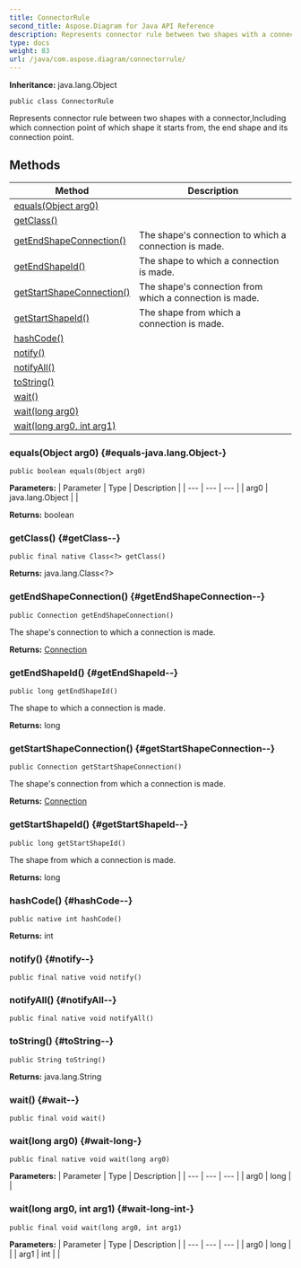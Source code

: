 ```yaml
---
title: ConnectorRule
second_title: Aspose.Diagram for Java API Reference
description: Represents connector rule between two shapes with a connectorIncluding which connection point of which shape it starts from the end shape and its connection point.
type: docs
weight: 83
url: /java/com.aspose.diagram/connectorrule/
---
```


**Inheritance:**
java.lang.Object
```
public class ConnectorRule
```

Represents connector rule between two shapes with a connector,Including which connection point of which shape it starts from, the end shape and its connection point.
## Methods

| Method | Description |
| --- | --- |
| [equals(Object arg0)](#equals-java.lang.Object-) |  |
| [getClass()](#getClass--) |  |
| [getEndShapeConnection()](#getEndShapeConnection--) | The shape's connection to which a connection is made. |
| [getEndShapeId()](#getEndShapeId--) | The shape to which a connection is made. |
| [getStartShapeConnection()](#getStartShapeConnection--) | The shape's connection from which a connection is made. |
| [getStartShapeId()](#getStartShapeId--) | The shape from which a connection is made. |
| [hashCode()](#hashCode--) |  |
| [notify()](#notify--) |  |
| [notifyAll()](#notifyAll--) |  |
| [toString()](#toString--) |  |
| [wait()](#wait--) |  |
| [wait(long arg0)](#wait-long-) |  |
| [wait(long arg0, int arg1)](#wait-long-int-) |  |
### equals(Object arg0) {#equals-java.lang.Object-}
```
public boolean equals(Object arg0)
```




**Parameters:**
| Parameter | Type | Description |
| --- | --- | --- |
| arg0 | java.lang.Object |  |

**Returns:**
boolean
### getClass() {#getClass--}
```
public final native Class<?> getClass()
```




**Returns:**
java.lang.Class<?>
### getEndShapeConnection() {#getEndShapeConnection--}
```
public Connection getEndShapeConnection()
```


The shape's connection to which a connection is made.

**Returns:**
[Connection](../../com.aspose.diagram/connection)
### getEndShapeId() {#getEndShapeId--}
```
public long getEndShapeId()
```


The shape to which a connection is made.

**Returns:**
long
### getStartShapeConnection() {#getStartShapeConnection--}
```
public Connection getStartShapeConnection()
```


The shape's connection from which a connection is made.

**Returns:**
[Connection](../../com.aspose.diagram/connection)
### getStartShapeId() {#getStartShapeId--}
```
public long getStartShapeId()
```


The shape from which a connection is made.

**Returns:**
long
### hashCode() {#hashCode--}
```
public native int hashCode()
```




**Returns:**
int
### notify() {#notify--}
```
public final native void notify()
```




### notifyAll() {#notifyAll--}
```
public final native void notifyAll()
```




### toString() {#toString--}
```
public String toString()
```




**Returns:**
java.lang.String
### wait() {#wait--}
```
public final void wait()
```




### wait(long arg0) {#wait-long-}
```
public final native void wait(long arg0)
```




**Parameters:**
| Parameter | Type | Description |
| --- | --- | --- |
| arg0 | long |  |

### wait(long arg0, int arg1) {#wait-long-int-}
```
public final void wait(long arg0, int arg1)
```




**Parameters:**
| Parameter | Type | Description |
| --- | --- | --- |
| arg0 | long |  |
| arg1 | int |  |

